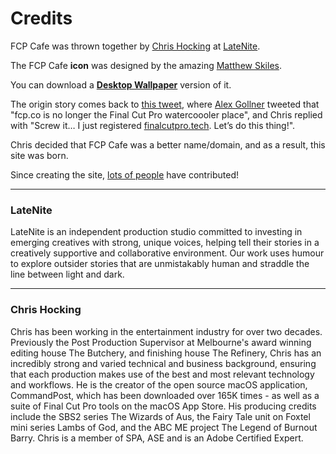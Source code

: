 # Credits

FCP Cafe was thrown together by [Chris Hocking](https://twitter.com/chrisatlatenite) at [LateNite](https://latenitefilms.com).

The FCP Cafe **icon** was designed by the amazing [Matthew Skiles](https://matthewskiles.com).

You can download a [**Desktop Wallpaper**](https://fcp.cafe/static/FCP-Cafe-Wallpaper.png) version of it.

The origin story comes back to [this tweet](https://twitter.com/chrisatlatenite/status/1661729178826477569), where [Alex Gollner](https://twitter.com/Alex4D) tweeted that "fcp.co is no longer the Final Cut Pro watercoooler place", and Chris replied with "Screw it… I just registered [finalcutpro.tech](https://finalcutpro.tech). Let’s do this thing!".

Chris decided that FCP Cafe was a better name/domain, and as a result, this site was born.

Since creating the site, [lots of people](https://github.com/CommandPost/FCPCafe/pulls?q=is%3Apr+is%3Aclosed) have contributed!

---

### LateNite

LateNite is an independent production studio committed to investing in emerging creatives with strong, unique voices, helping tell their stories in a creatively supportive and collaborative environment. Our work uses humour to explore outsider stories that are unmistakably human and straddle the line between light and dark.

---

### Chris Hocking

Chris has been working in the entertainment industry for over two decades. Previously the Post Production Supervisor at Melbourne's award winning editing house The Butchery, and finishing house The Refinery, Chris has an incredibly strong and varied technical and business background, ensuring that each production makes use of the best and most relevant technology and workflows. He is the creator of the open source macOS application, CommandPost, which has been downloaded over 165K times - as well as a suite of Final Cut Pro tools on the macOS App Store. His producing credits include the SBS2 series The Wizards of Aus, the Fairy Tale unit on Foxtel mini series Lambs of God, and the ABC ME project The Legend of Burnout Barry. Chris is a member of SPA, ASE and is an Adobe Certified Expert.